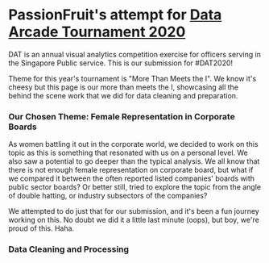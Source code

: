 # PassionFruit's attempt for [Data Arcade Tournament 2020](https://sites.google.com/dsaid.gov.sg/dat2020)

DAT is an annual visual analytics competition exercise for officers serving in the Singapore Public service. This is our submission for #DAT2020! 

Theme for this year's tournament is "More Than Meets the I". We know it's cheesy but this page is our more than meets the I, showcasing all the behind the scene work that we did for data cleaning and preparation. 


### Our Chosen Theme: Female Representation in Corporate Boards

As women battling it out in the corporate world, we decided to work on this topic as this is something that resonated with us on a personal level. We also saw a potential to go deeper than the typical analysis. We all know that there is not enough female representation on corporate board, but what if we compared it between the often reported listed companies' boards with public sector boards? Or better still, tried to explore the topic from the angle of double hatting, or industry subsectors of the companies? 

We attempted to do just that for our submission, and it's been a fun journey working on this. No doubt we did it a little last minute (oops), but boy, we're proud of this. Haha. 


### Data Cleaning and Processing

